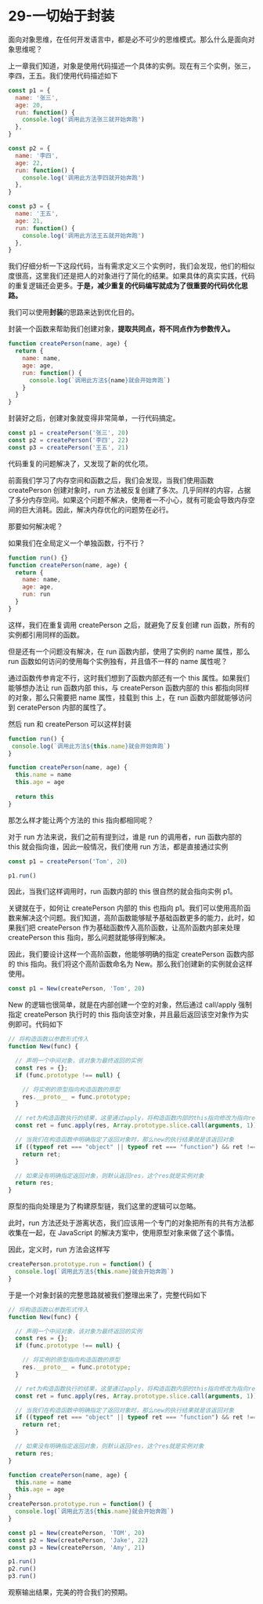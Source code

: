 # 29-一切始于封装

面向对象思维，在任何开发语言中，都是必不可少的思维模式。那么什么是面向对象思维呢？

上一章我们知道，对象是使用代码描述一个具体的实例。现在有三个实例，张三，李四，王五。我们使用代码描述如下

```javascript
const p1 = {
  name: '张三',
  age: 20,
  run: function() {
    console.log('调用此方法张三就开始奔跑')
  },
}

const p2 = {
  name: '李四',
  age: 22,
  run: function() {
    console.log('调用此方法李四就开始奔跑')
  },
}

const p3 = {
  name: '王五',
  age: 21,
  run: function() {
    console.log('调用此方法王五就开始奔跑')
  },
}
```

我们仔细分析一下这段代码，当有需求定义三个实例时，我们会发现，他们的相似度很高，这里我们还是把人的对象进行了简化的结果。如果具体的真实实践，代码的重复逻辑还会更多。**于是，减少重复的代码编写就成为了很重要的代码优化思路。**

我们可以使用**封装**的思路来达到优化目的。

封装一个函数来帮助我们创建对象，**提取共同点，将不同点作为参数传入。**

```javascript
function createPerson(name, age) {
  return {
    name: name,
    age: age,
    run: function() {
      console.log(`调用此方法${name}就会开始奔跑`)
    }
  }
}
```

封装好之后，创建对象就变得非常简单，一行代码搞定。

```javascript
const p1 = createPerson('张三', 20)
const p2 = createPerson('李四', 22)
const p3 = createPerson('王五', 21)
```

代码重复的问题解决了，又发现了新的优化项。

前面我们学习了内存空间和函数之后，我们会发现，当我们使用函数 createPerson 创建对象时，run 方法被反复创建了多次。几乎同样的内容，占据了多分内存空间。如果这个问题不解决，使用者一不小心，就有可能会导致内存空间的巨大消耗。因此，解决内存优化的问题势在必行。

那要如何解决呢？

如果我们在全局定义一个单独函数，行不行？

```javascript
function run() {}
function createPerson(name, age) {
  return {
    name: name, 
    age: age,
    run: run
  }
}
```

这样，我们在重复调用 createPerson 之后，就避免了反复创建 run 函数，所有的实例都引用同样的函数。

但是还有一个问题没有解决，在 run 函数内部，使用了实例的 name 属性，那么 run 函数如何访问的使用每个实例独有，并且值不一样的 name 属性呢？

通过函数传参肯定不行，这时我们想到了函数内部还有一个 this 属性。如果我们能够想办法让 run 函数内部 this，与 createPerson 函数内部的 this 都指向同样的对象，那么只需要把 name 属性，挂载到 this 上，在 run 函数内部就能够访问到 ceratePerson 内部的属性了。

然后 run 和 createPerson 可以这样封装

```javascript
function run() {
 console.log(`调用此方法${this.name}就会开始奔跑`)
}

function createPerson(name, age) {
  this.name = name
  this.age = age
  
  return this
}
```

那怎么样才能让两个方法的 this 指向都相同呢？

对于 run 方法来说，我们之前有提到过，谁是 run 的调用者，run 函数内部的 this 就会指向谁，因此一般情况，我们使用 run 方法，都是直接通过实例

```javascript
const p1 = createPerson('Tom', 20)

p1.run()
```

因此，当我们这样调用时，run 函数内部的 this 很自然的就会指向实例 p1。

关键就在于，如何让 createPerson 内部的 this 也指向 p1。我们可以使用高阶函数来解决这个问题。我们知道，高阶函数能够赋予基础函数更多的能力，此时，如果我们把 createPerson 作为基础函数传入高阶函数，让高阶函数内部来处理 createPerson this 指向，那么问题就能够得到解决。

因此，我们要设计这样一个高阶函数，他能够明确的指定 createPerson 函数内部的 this 指向。我们将这个高阶函数命名为 New。那么我们创建新的实例就会这样使用。

```javascript
const p1 = New(createPerson, 'Tom', 20)
```

New 的逻辑也很简单，就是在内部创建一个空的对象，然后通过 call/apply 强制指定 createPerson 执行时的 this 指向该空对象，并且最后返回该空对象作为实例即可。代码如下

```javascript
// 将构造函数以参数形式传入
function New(func) {

  // 声明一个中间对象，该对象为最终返回的实例
  const res = {};
  if (func.prototype !== null) {

    // 将实例的原型指向构造函数的原型
    res.__proto__ = func.prototype;
  }

  // ret为构造函数执行的结果，这里通过apply，将构造函数内部的this指向修改为指向res，即为实例对象
  const ret = func.apply(res, Array.prototype.slice.call(arguments, 1));

  // 当我们在构造函数中明确指定了返回对象时，那么new的执行结果就是该返回对象
  if ((typeof ret === "object" || typeof ret === "function") && ret !== null) {
    return ret;
  }

  // 如果没有明确指定返回对象，则默认返回res，这个res就是实例对象
  return res;
}
```

原型的指向处理是为了构建原型链，我们这里的逻辑可以忽略。

此时，run 方法还处于游离状态，我们应该用一个专门的对象把所有的共有方法都收集在一起，在 JavaScript 的解决方案中，使用原型对象来做了这个事情。

因此，定义时，run 方法会这样写

```javascript
createPerson.prototype.run = function() {
  console.log(`调用此方法${this.name}就会开始奔跑`)
}
```

于是一个对象封装的完整思路就被我们整理出来了，完整代码如下

```javascript
// 将构造函数以参数形式传入
function New(func) {

  // 声明一个中间对象，该对象为最终返回的实例
  const res = {};
  if (func.prototype !== null) {

    // 将实例的原型指向构造函数的原型
    res.__proto__ = func.prototype;
  }

  // ret为构造函数执行的结果，这里通过apply，将构造函数内部的this指向修改为指向res，即为实例对象
  const ret = func.apply(res, Array.prototype.slice.call(arguments, 1));

  // 当我们在构造函数中明确指定了返回对象时，那么new的执行结果就是该返回对象
  if ((typeof ret === "object" || typeof ret === "function") && ret !== null) {
    return ret;
  }

  // 如果没有明确指定返回对象，则默认返回res，这个res就是实例对象
  return res;
}

function createPerson(name, age) {
  this.name = name
  this.age = age
}
createPerson.prototype.run = function() {
  console.log(`调用此方法${this.name}就会开始奔跑`)
}

const p1 = New(createPerson, 'TOM', 20)
const p2 = New(createPerson, 'Jake', 22)
const p3 = New(createPerson, 'Amy', 21)

p1.run()
p2.run()
p3.run()
```

观察输出结果，完美的符合我们的预期。